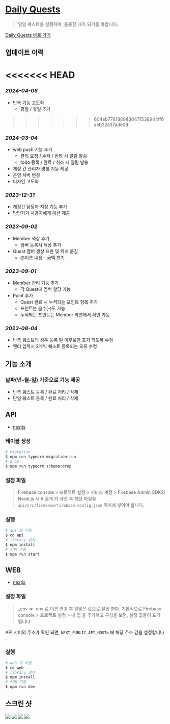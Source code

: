 # [Daily Quests](https://217.142.255.104.nip.io/) 

> 일일 퀘스트를 실행하여, 훌륭한 내가 되기를 바랍니다.

[Daily Quests 바로 가기](https://d-q.duckdns.org)

## 업데이트 이력


<<<<<<< HEAD
=======

### *2024-04-08*
- 반복 기능 고도화
  + 평일 / 휴일 추가


>>>>>>> 604eb7781889430471538944ff6aeb32a37ade0d
### *2024-03-04*
- web push 기능 추가
  + 관리 요청 / 수락 / 반려 시 알림 발송
  + todo 등록 / 완료 / 취소 시 알림 발송
- 계정 간 관리자 명칭 기능 제공
- 운영 서버 변경
- 디자인 고도화

### *2023-12-31*
- 계정간 담당자 지정 기능 추가
- 담당자가 사용자에게 미션 제공

### *2023-09-02*
- Member 색상 추가
  + 멤버 등록시 색상 추가 
- Quest 멤버 생상 표현 및 위치 옮김
  + @이름 내용 - 금액 표기 

### *2023-09-01*

- Member 관리 기능 추가
  + 각 Quest에 멤버 할당 가능
- Point 추가
  + Quest 완료 시 누적되는 포인트 항목 추가
  + 포인트는 음수(-)도 가능
  + 누적되는 포인트는 Member 화면에서 확인 가능

### *2023-08-04*
- 반복 퀘스트의 경우 등록 일 이후로만 표기 되도록 수정 
- 엔터 입력시 2개씩 퀘스트 등록되는 오류 수정

## 기능 소개 

### 날짜(년-월-일) 기준으로 기능 제공

- 반복 퀘스트 등록 / 완료 처리 / 삭제
- 단일 퀘스트 등록 / 완료 처리 / 삭제


## API 

- [nestjs](https://nestjs.com/)

### 테이블 생성

```bash
# migration
$ npm run typeorm migration:run
# drop
$ npm run typeorm schema:drop
```
### 설정 파일

> Firebase console > 프로젝트 설정 > 서비스 계정 > Firebase Admin SDK의 Node.js 새 비공개 키 생성 후 해당 파일을 `api/src/firebase/firebase.config.json` 위치에 넣어야 합니다. 


### 실행

```bash
# api 로 이동
$ cd api
# library 설치
$ npm install
# 서버 기동
$ npm run start
```
## WEB

- [nextjs](https://nextjs.org/)

### 설정 파일

>  _env => .env 로 이름 변경 후 알맞은 값으로 설정 한다. 
기본적으로 Firebase console > 프로젝트 설정 > 내 앱 을 추가하고 구성을 보면, 설정 값들이 표기 됩니다 

API 서버의 주소가 확인 되면, `NEXT_PUBLIC_API_HOST=` 에 해당 주소 값을 설정합니다 .

### 실행

```bash
# web 로 이동
$ cd web
# library 설치
$ npm install
# 서버 기동
$ npm run dev
```

## 스크린 샷

![](/screenshot/todo.png)
![](/screenshot/member.png)
![](/screenshot/manager.png)
![](/screenshot/push.jpg)

